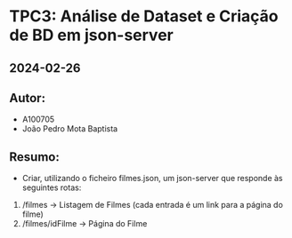 # TPC3: Análise de Dataset e Criação de BD em json-server
## 2024-02-26

## Autor:
- A100705
- João Pedro Mota Baptista

## Resumo:

- Criar, utilizando o ficheiro filmes.json, um json-server que responde às seguintes rotas:

1. <localhost>/filmes -> Listagem de Filmes (cada entrada é um link para a página do filme)
2. <localhost>/filmes/idFilme -> Página do Filme